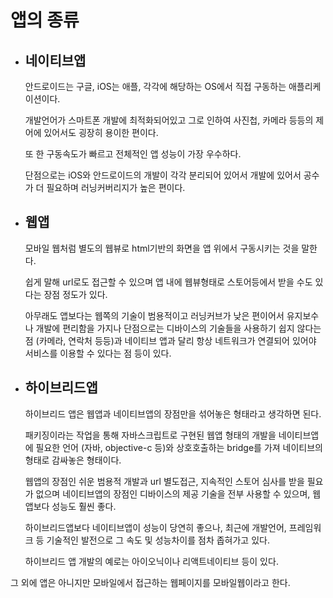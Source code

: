 # 앱의 종류

- ## 네이티브앱

  안드로이드는 구글, iOS는 애플, 각각에 해당하는 OS에서 직접 구동하는 애플리케이션이다.

  개발언어가 스마트폰 개발에 최적화되어있고 그로 인하여 사진첩, 카메라 등등의 제어에 있어서도 굉장히 용이한 편이다.

  또 한 구동속도가 빠르고 전체적인 앱 성능이 가장 우수하다.

  단점으로는 iOS와 안드로이드의 개발이 각각 분리되어 있어서 개발에 있어서 공수가 더 필요하며 러닝커버리지가 높은 편이다.


- ## 웹앱

  모바일 웹처럼 별도의 웹뷰로 html기반의 화면을 앱 위에서 구동시키는 것을 말한다.

  쉽게 말해 url로도 접근할 수 있으며 앱 내에 웹뷰형태로 스토어등에서 받을 수도 있다는 장점 정도가 있다.

  아무래도 앱보다는 웹쪽의 기술이 범용적이고 러닝커브가 낮은 편이어서 유지보수나 개발에 편리함을 가지나 단점으로는 디바이스의 기술들을 사용하기 쉽지 않다는 점 (카메라, 연락처 등등)과 네이티브 앱과 달리 항상 네트워크가 연결되어 있어야 서비스를 이용할 수 있다는 점 등이 있다.


- ## 하이브리드앱

  하이브리드 앱은 웹앱과 네이티브앱의 장점만을 섞어놓은 형태라고 생각하면 된다.

  패키징이라는 작업을 통해 자바스크립트로 구현된 웹앱 형태의 개발을 네이티브앱에 필요한 언어 (자바, objective-c 등)와 상호호출하는 bridge를 가져 네이티브의 형태로 감싸놓은 형태이다.

  웹앱의 장점인 쉬운 범용적 개발과 url 별도접근, 지속적인 스토어 심사를 받을 필요가 없으며
  네이티브앱의 장점인 디바이스의 제공 기술을 전부 사용할 수 있으며, 웹앱보다 성능도 훨씬 좋다.

  하이브리드앱보다 네이티브앱이 성능이 당연히 좋으나, 최근에 개발언어, 프레임워크 등 기술적인 발전으로 그 속도 및 성능차이를 점차 좁혀가고 있다.

  하이브리드 앱 개발의 예로는 아이오닉이나 리액트네이티브 등이 있다.



그 외에 앱은 아니지만 모바일에서 접근하는 웹페이지를 모바일웹이라고 한다.